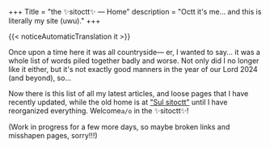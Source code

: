 +++
Title = "the ✨sitoctt✨ — Home"
description = "Octt it's me... and this is literally my site (uwu)."
+++

{{< noticeAutomaticTranslation it >}}



Once upon a time here it was all countryside— er, I wanted to say... it was a whole list of words piled together badly and worse. Not only did I no longer like it either, but it's not exactly good manners in the year of our Lord 2024 (and beyond), so...

Now there is this list of all my latest articles, and loose pages that I have recently updated, while the old home is at ["Sul sitoctt"](/miscellanea/Sul-sitoctt/) until I have reorganized everything. Welcome<code><!--
--><span class="BlinkA">a</span><!--
--><span class="dn">/</span><!--
--><span class="BlinkO">o</span></code> in the ✨sitoctt✨!

(Work in progress for a few more days, so maybe broken links and misshapen pages, sorry!!!)
